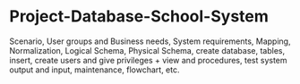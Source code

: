 # Project-Database-School-System
Scenario, User groups and Business needs, System requirements, Mapping, Normalization, Logical Schema, Physical Schema, create database, tables, insert, create users and give privileges + view and procedures, test system output and input, maintenance, flowchart, etc.
